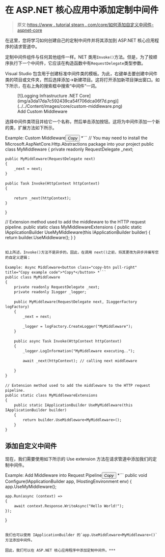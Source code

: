 # 在 ASP.NET 核心应用中添加定制中间件

> 原文:[https://www . tutorial stearn . com/core/如何添加自定义中间件-aspnet-core](https://www.tutorialsteacher.com/core/how-to-add-custom-middleware-aspnet-core)

在这里，您将学习如何创建自己的定制中间件并将其添加到 ASP.NET 核心应用程序的请求管道中。

定制中间件组件与任何其他组件一样。NET 类用`Invoke()`方法。但是，为了按顺序执行下一个中间件，它应该在构造函数中有`RequestDelegate`类型参数。

Visual Studio 包含用于创建标准中间件类的模板。为此，右键单击要创建中间件类的项目或文件夹，然后选择添加->新建项目。这将打开添加新项目弹出窗口。如下所示，在右上角的搜索框中搜索“中间件”一词。

<figure>[![Logging Infrastructure .NET Core](img/a3da17da7c592439ca54f706dca06f7d.png)](../../Content/images/core/custom-middleware.png)

<figcaption>Add Custom Middleware</figcaption>

</figure>

选择中间件类项目并给它一个名称，然后单击添加按钮。这将为中间件添加一个新的类，扩展方法如下所示。

Example: Custom Middleware<button class="copy-btn pull-right" title="Copy example code">*Copy*</button> *```
// You may need to install the Microsoft.AspNetCore.Http.Abstractions package into your project
public class MyMiddleware
{
    private readonly RequestDelegate _next;

    public MyMiddleware(RequestDelegate next)
    {
        _next = next;
    }

    public Task Invoke(HttpContext httpContext)
    {

        return _next(httpContext);
    }
}

// Extension method used to add the middleware to the HTTP request pipeline.
public static class MyMiddlewareExtensions
{
    public static IApplicationBuilder UseMyMiddleware(this IApplicationBuilder builder)
    {
        return builder.UseMiddleware<MyMiddleware>();
    }
} 
```

如上所述，Invoke()方法不是异步的。因此，在调用 next()之前，将其更改为异步并编写您的自定义逻辑；

Example: Async Middleware<button class="copy-btn pull-right" title="Copy example code">*Copy*</button> *```
public class MyMiddleware
{
    private readonly RequestDelegate _next;
    private readonly ILogger _logger;

    public MyMiddleware(RequestDelegate next, ILoggerFactory logFactory)
    {
        _next = next;

        _logger = logFactory.CreateLogger("MyMiddleware");
    }

    public async Task Invoke(HttpContext httpContext)
    {
        _logger.LogInformation("MyMiddleware executing..");

        await _next(httpContext); // calling next middleware

    }
}

// Extension method used to add the middleware to the HTTP request pipeline.
public static class MyMiddlewareExtensions
{
    public static IApplicationBuilder UseMyMiddleware(this IApplicationBuilder builder)
    {
        return builder.UseMiddleware<MyMiddleware>();
    }
} 
```

## 添加自定义中间件

现在，我们需要使用如下所示的 Use extension 方法在请求管道中添加我们的定制中间件。

Example: Add Middleware into Request Pipeline<button class="copy-btn pull-right" title="Copy example code">*Copy*</button> *```
public void Configure(IApplicationBuilder app, IHostingEnvironment env)
{
    app.UseMyMiddleware();

    app.Run(async (context) =>
    {
        await context.Response.WriteAsync("Hello World!");
    });
} 
```

我们也可以使用 IApplicationBuilder 的`app.UseMiddleware<MyMiddleware>()`方法添加中间件。

因此，我们可以在 ASP.NET 核心应用程序中添加定制中间件。***